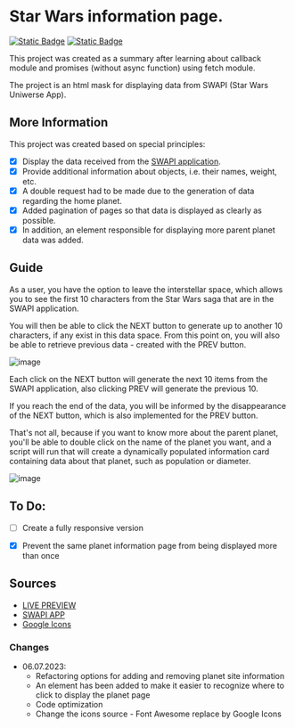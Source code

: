
# Star Wars information page.
[<img alt="Static Badge" src="https://img.shields.io/badge/SWAPI%20app-%23fca311">](https://swapi.dev/)
[<img alt="Static Badge" src="https://img.shields.io/badge/StaWars-LivePreview-%2303289f">](https://codepen.io/Cychu1996/pen/gOQxbQx)

This project was created as a summary after learning about callback module and promises (without async function) using fetch module.

The project is an html mask for displaying data from SWAPI (Star Wars Uniwerse App). 

## More Information

This project was created based on special principles:
 - [x] Display the data received from the [SWAPI application](https://swapi.dev/). 
 - [x] Provide additional information about objects, i.e. their names, weight, etc.
 - [x] A double request had to be made due to the generation of data regarding the home planet.
 - [x] Added pagination of pages so that data is displayed as clearly as possible.
 - [x] In addition, an element responsible for displaying more parent planet data was added. 

## Guide

As a user, you have the option to leave the interstellar space, which allows you to see the first 10 characters from the Star Wars saga that are in the SWAPI application. 


You will then be able to click the NEXT button to generate up to another 10 characters, if any exist in this data space. From this point on, you will also be able to retrieve previous data - created with the PREV button.

![image](https://github.com/Cysiek96/Z2J/assets/113532109/973b6d0f-8371-40b2-977b-16c0af91ed2b)

Each click on the NEXT button will generate the next 10 items from the SWAPI application, also clicking PREV will generate the previous 10.

If you reach the end of the data, you will be informed by the disappearance of the NEXT button, which is also implemented for the PREV button.

That's not all, because if you want to know more about the parent planet, you'll be able to double click on the name of the planet you want, and a script will run that will create a dynamically populated information card containing data about that planet, such as population or diameter.

![image](https://github.com/Cysiek96/Z2J/assets/113532109/fce16069-34e2-401f-bd56-216a1db43328)


## To Do:

 - [ ] Create a fully responsive version
 - [x] Prevent the same planet information page from being displayed more than once


## Sources
 - [LIVE PREVIEW](https://codepen.io/Cychu1996/full/gOQxbQx)
 - [SWAPI APP](https://swapi.dev/)
 - [Google Icons](https://fonts.google.com/icons)


### Changes
- 06.07.2023:
  - Refactoring options for adding and removing planet site information
  - An element has been added to make it easier to recognize where to click to display the planet page
  - Code optimization
  - Change the icons source - Font Awesome replace by Google Icons
